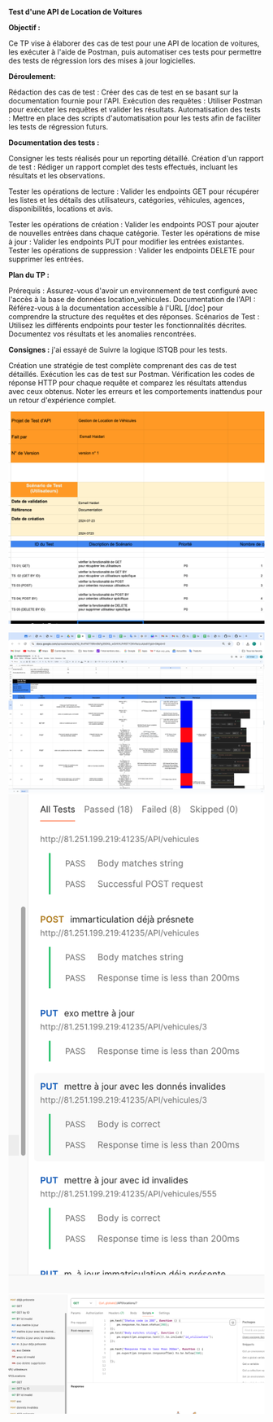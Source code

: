 
**Test d'une API de Location de Voitures**

**Objectif :**

Ce TP vise à élaborer des cas de test pour une API de location de voitures, les exécuter à l'aide de Postman, puis automatiser ces tests pour permettre des tests de régression lors des mises à jour logicielles.

**Déroulement:**

Rédaction des cas de test : Créer des cas de test en se basant sur la documentation fournie pour l'API.
Exécution des requêtes : Utiliser Postman pour exécuter les requêtes et valider les résultats.
Automatisation des tests : Mettre en place des scripts d'automatisation pour les tests afin de faciliter les tests de régression futurs.

**Documentation des tests :** 

Consigner les tests réalisés pour un reporting détaillé.
Création d'un rapport de test : Rédiger un rapport complet des tests effectués, incluant les résultats et les observations.

Tester les opérations de lecture : Valider les endpoints GET pour récupérer les listes et les détails des utilisateurs, catégories, véhicules, agences, disponibilités, locations et avis.

Tester les opérations de création : Valider les endpoints POST pour ajouter de nouvelles entrées dans chaque catégorie.
Tester les opérations de mise à jour : Valider les endpoints PUT pour modifier les entrées existantes.
Tester les opérations de suppression : Valider les endpoints DELETE pour supprimer les entrées.

**Plan du TP :**

Prérequis : Assurez-vous d'avoir un environnement de test configuré avec l'accès à la base de données location_vehicules.
Documentation de l'API : Référez-vous à la documentation accessible à l'URL [/doc] pour comprendre la structure des requêtes et des réponses.
Scénarios de Test : Utilisez les différents endpoints pour tester les fonctionnalités décrites. Documentez vos résultats et les anomalies rencontrées.

**Consignes :**
j'ai essayé de Suivre la logique ISTQB pour les tests.

Création  une stratégie de test complète comprenant des cas de test détaillés.
Exécution les cas de test sur Postman.
Vérification les codes de réponse HTTP pour chaque requête et comparez les résultats attendus avec ceux obtenus.
Noter les erreurs et les comportements inattendus pour un retour d'expérience complet.

![](https://github.com/esmailhaidari24/API--postman/blob/main/Capture%20d%E2%80%99e%CC%81cran%201403-06-16%20a%CC%80%2010.00.39.png)


![](https://github.com/esmailhaidari24/API--postman/blob/main/Capture%20d%E2%80%99e%CC%81cran%201403-06-14%20a%CC%80%2021.36.27.png)
![](https://github.com/esmailhaidari24/API--postman/blob/main/Capture%20d%E2%80%99e%CC%81cran%201403-06-27%20a%CC%80%2014.21.46.png)
![](https://github.com/esmailhaidari24/API--postman/blob/main/Capture%20d%E2%80%99e%CC%81cran%201403-06-14%20a%CC%80%2021.47.35.png)









